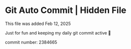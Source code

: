 # Git Auto Commit | Hidden File

This file was added Feb 12, 2025

Just for fun and keeping my daily git commit active 🤪

commit number: 2384665
